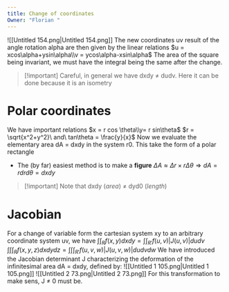 ```yaml
---
title: Change of coordinates
Owner: "Florian "
---
```

![[Untitled 154.png|Untitled 154.png]]
The new coordinates uv result of the angle rotation alpha are then given by the linear relations
$u = xcos\alpha+ysin\alpha\\v = ycos\alpha-xsin\alpha$
The area of the square being invariant, we must have the integral being the same after the change.

> [!important] Careful, in general we have dxdy ≠ dudv. Here it can be done because it is an isometry
# Polar coordinates
We have important relations
$x = r cos \theta\\y= r sin\theta$
$r = \sqrt{x^2+y^2}\ and\ tan\theta = \frac{y}{x}$
Now we evaluate the elementary area dA = dxdy in the system r0. This take the form of a polar rectangle
- The (by far) easiest method is to make a **figure**
$\Delta A \approx \Delta r\times r\Delta \theta \Rightarrow dA = rdrd\theta = dxdy$

> [!important] Note that dxdy (_area_) ≠ dyd0 (_length_)
  
# Jacobian
For a change of variable form the cartesian system xy to an arbitrary coordinate system uv, we have
$\int\int_R{f(x,y)dxdy} = \int\int_{R'}{f(u,v)|J(u,v)|dudv}$
$\int\int\int_R{f(x,y,z)dxdydz} = \int\int\int_{R'}{f(u,v,w)|J(u,v,w)|dudvdw}$
We have introduced the Jacobian determinant J characterizing the deformation of the infinitesimal area dA = dxdy, defined by:
![[Untitled 1 105.png|Untitled 1 105.png]]
![[Untitled 2 73.png|Untitled 2 73.png]]
For this transformation to make sens, J ≠ 0 must be.